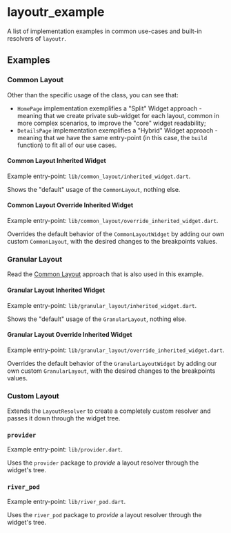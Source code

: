 # layoutr_example

A list of implementation examples in common use-cases and built-in resolvers of `layoutr`.

## Examples

### Common Layout

Other than the specific usage of the class, you can see that:
- `HomePage` implementation exemplifies a "Split" Widget approach - meaning that we create private sub-widget for each layout, common in more complex scenarios, to improve the "core" widget readability;
- `DetailsPage` implementation exemplifies a "Hybrid" Widget approach - meaning that we have the same entry-point (in
this case, the `build` function) to fit all of our use cases.

#### Common Layout Inherited Widget

Example entry-point: `lib/common_layout/inherited_widget.dart`.

Shows the "default" usage of the `CommonLayout`, nothing else.

#### Common Layout Override Inherited Widget

Example entry-point: `lib/common_layout/override_inherited_widget.dart`.

Overrides the default behavior of the `CommonLayoutWidget` by adding our own custom `CommonLayout`, with the desired
changes to the breakpoints values.

### Granular Layout

Read the [Common Layout](#Common-Layout) approach that is also used in this example.

#### Granular Layout Inherited Widget

Example entry-point: `lib/granular_layout/inherited_widget.dart`.

Shows the "default" usage of the `GranularLayout`, nothing else.

#### Granular Layout Override Inherited Widget

Example entry-point: `lib/granular_layout/override_inherited_widget.dart`.

Overrides the default behavior of the `GranularLayoutWidget` by adding our own custom `GranularLayout`, with the desired
changes to the breakpoints values.

### Custom Layout

Extends the `LayoutResolver` to create a completely custom resolver and passes it down through the widget tree.

### `provider`

Example entry-point: `lib/provider.dart`.

Uses the `provider` package to _provide_ a layout resolver through the widget's tree.

### `river_pod`

Example entry-point: `lib/river_pod.dart`.

Uses the `river_pod` package to _provide_ a layout resolver through the widget's tree.